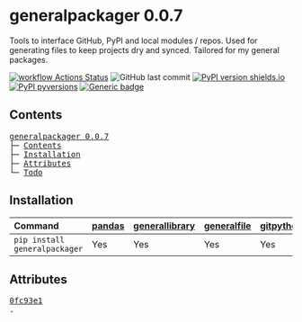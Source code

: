 # generalpackager 0.0.7
Tools to interface GitHub, PyPI and local modules / repos. Used for generating files to keep projects dry and synced. Tailored for my general packages.

[![workflow Actions Status](https://github.com/ManderaGeneral/generalpackager/workflows/workflow/badge.svg)](https://github.com/ManderaGeneral/generalpackager/actions)
![GitHub last commit](https://img.shields.io/github/last-commit/ManderaGeneral/generalpackager)
[![PyPI version shields.io](https://img.shields.io/pypi/v/generalpackager.svg)](https://pypi.org/project/generalpackager/)
[![PyPI pyversions](https://img.shields.io/pypi/pyversions/generalpackager.svg)](https://pypi.python.org/pypi/generalpackager/)
[![Generic badge](https://img.shields.io/badge/platforms-windows%20%7C%20ubuntu-blue.svg)](https://shields.io/)

## Contents
<pre>
<a href='#generalpackager-0.0.7'>generalpackager 0.0.7</a>
├─ <a href='#Contents'>Contents</a>
├─ <a href='#Installation'>Installation</a>
├─ <a href='#Attributes'>Attributes</a>
└─ <a href='#Todo'>Todo</a>
</pre>

## Installation
| Command                       | <a href='https://pypi.org/project/pandas'>pandas</a>   | <a href='https://pypi.org/project/generallibrary'>generallibrary</a>   | <a href='https://pypi.org/project/generalfile'>generalfile</a>   | <a href='https://pypi.org/project/gitpython'>gitpython</a>   | <a href='https://pypi.org/project/requests'>requests</a>   |
|:------------------------------|:-------------------------------------------------------|:-----------------------------------------------------------------------|:-----------------------------------------------------------------|:-------------------------------------------------------------|:-----------------------------------------------------------|
| `pip install generalpackager` | Yes                                                    | Yes                                                                    | Yes                                                              | Yes                                                          | Yes                                                        |

## Attributes
<pre>
<a href='https://github.com/ManderaGeneral/generalpackager/blob/0fc93e1 ...
├─ <a href='https://github.com/ManderaGeneral/generalpackager/blob/0fc93e1 ...
│  ├─ <a href='https://github.com/ManderaGeneral/generalpackager/blob/0fc93e1 ...
│  ├─ <a href='https://github.com/ManderaGeneral/generalpackager/blob/0fc93e1 ...
│  ├─ <a href='https://github.com/ManderaGeneral/generalpackager/blob/0fc93e1 ...
│  ├─ <a href='https://github.com/ManderaGeneral/generalpackager/blob/0fc93e1 ...
│  ├─ <a href='https://github.com/ManderaGeneral/generalpackager/blob/0fc93e1 ...
│  ├─ <a href='https://github.com/ManderaGeneral/generalpackager/blob/0fc93e1 ...
│  ├─ <a href='https://github.com/ManderaGeneral/generalpackager/blob/0fc93e1 ...
│  ├─ <a href='https://github.com/ManderaGeneral/generalpackager/blob/0fc93e1 ...
│  ├─ <a href='https://github.com/ManderaGeneral/generalpackager/blob/0fc93e1 ...
│  ├─ <a href='https://github.com/ManderaGeneral/generalpackager/blob/0fc93e1 ...
│  └─ <a href='https://github.com/ManderaGeneral/generalpackager/blob/0fc93e1 ...
├─ <a href='https://github.com/ManderaGeneral/generalpackager/blob/0fc93e1 ...
│  ├─ <a href='https://github.com/ManderaGeneral/generalpackager/blob/0fc93e1 ...
│  ├─ <a href='https://github.com/ManderaGeneral/generalpackager/blob/0fc93e1 ...
│  ├─ <a href='https://github.com/ManderaGeneral/generalpackager/blob/0fc93e1 ...
│  ├─ <a href='https://github.com/ManderaGeneral/generalpackager/blob/0fc93e1 ...
│  └─ <a href='https://github.com/ManderaGeneral/generalpackager/blob/0fc93e1 ...
├─ <a href='https://github.com/ManderaGeneral/generalpackager/blob/0fc93e1 ...
│  ├─ <a href='https://github.com/ManderaGeneral/generalpackager/blob/0fc93e1 ...
│  ├─ <a href='https://github.com/ManderaGeneral/generalpackager/blob/0fc93e1 ...
│  ├─ <a href='https://github.com/ManderaGeneral/generalpackager/blob/0fc93e1 ...
│  ├─ <a href='https://github.com/ManderaGeneral/generalpackager/blob/0fc93e1 ...
│  ├─ <a href='https://github.com/ManderaGeneral/generalpackager/blob/0fc93e1 ...
│  ├─ <a href='https://github.com/ManderaGeneral/generalpackager/blob/0fc93e1 ...
│  ├─ <a href='https://github.com/ManderaGeneral/generalpackager/blob/0fc93e1 ...
│  ├─ <a href='https://github.com/ManderaGeneral/generalpackager/blob/0fc93e1 ...
│  ├─ <a href='https://github.com/ManderaGeneral/generalpackager/blob/0fc93e1 ...
│  ├─ <a href='https://github.com/ManderaGeneral/generalpackager/blob/0fc93e1 ...
│  ├─ <a href='https://github.com/ManderaGeneral/generalpackager/blob/0fc93e1 ...
│  ├─ <a href='https://github.com/ManderaGeneral/generalpackager/blob/0fc93e1 ...
│  ├─ <a href='https://github.com/ManderaGeneral/generalpackager/blob/0fc93e1 ...
│  ├─ <a href='https://github.com/ManderaGeneral/generalpackager/blob/0fc93e1 ...
│  ├─ <a href='https://github.com/ManderaGeneral/generalpackager/blob/0fc93e1 ...
│  ├─ <a href='https://github.com/ManderaGeneral/generalpackager/blob/0fc93e1 ...
│  ├─ <a href='https://github.com/ManderaGeneral/generalpackager/blob/0fc93e1 ...
│  ├─ <a href='https://github.com/ManderaGeneral/generalpackager/blob/0fc93e1 ...
│  ├─ <a href='https://github.com/ManderaGeneral/generalpackager/blob/0fc93e1 ...
│  ├─ <a href='https://github.com/ManderaGeneral/generalpackager/blob/0fc93e1 ...
│  ├─ <a href='https://github.com/ManderaGeneral/generalpackager/blob/0fc93e1 ...
│  └─ <a href='https://github.com/ManderaGeneral/generalpackager/blob/0fc93e1 ...
├─ <a href='https://github.com/ManderaGeneral/generalpackager/blob/0fc93e1 ...
│  ├─ <a href='https://github.com/ManderaGeneral/generalpackager/blob/0fc93e1 ...
│  ├─ <a href='https://github.com/ManderaGeneral/generalpackager/blob/0fc93e1 ...
│  ├─ <a href='https://github.com/ManderaGeneral/generalpackager/blob/0fc93e1 ...
│  ├─ <a href='https://github.com/ManderaGeneral/generalpackager/blob/0fc93e1 ...
│  │  ├─ <a href='https://github.com/ManderaGeneral/generalpackager/blob/0fc93e1 ...
│  │  ├─ <a href='https://github.com/ManderaGeneral/generalpackager/blob/0fc93e1 ...
│  │  ├─ <a href='https://github.com/ManderaGeneral/generalpackager/blob/0fc93e1 ...
│  │  └─ <a href='https://github.com/ManderaGeneral/generalpackager/blob/0fc93e1 ...
│  ├─ <a href='https://github.com/ManderaGeneral/generalpackager/blob/0fc93e1 ...
│  ├─ <a href='https://github.com/ManderaGeneral/generalpackager/blob/0fc93e1 ...
│  ├─ <a href='https://github.com/ManderaGeneral/generalpackager/blob/0fc93e1 ...
│  ├─ <a href='https://github.com/ManderaGeneral/generalpackager/blob/0fc93e1 ...
│  ├─ <a href='https://github.com/ManderaGeneral/generalpackager/blob/0fc93e1 ...
│  ├─ <a href='https://github.com/ManderaGeneral/generalpackager/blob/0fc93e1 ...
│  ├─ <a href='https://github.com/ManderaGeneral/generalpackager/blob/0fc93e1 ...
│  ├─ <a href='https://github.com/ManderaGeneral/generalpackager/blob/0fc93e1 ...
│  ├─ <a href='https://github.com/ManderaGeneral/generalpackager/blob/0fc93e1 ...
│  ├─ <a href='https://github.com/ManderaGeneral/generalpackager/blob/0fc93e1 ...
│  ├─ <a href='https://github.com/ManderaGeneral/generalpackager/blob/0fc93e1 ...
│  ├─ <a href='https://github.com/ManderaGeneral/generalpackager/blob/0fc93e1 ...
│  ├─ <a href='https://github.com/ManderaGeneral/generalpackager/blob/0fc93e1 ...
│  ├─ <a href='https://github.com/ManderaGeneral/generalpackager/blob/0fc93e1 ...
│  ├─ <a href='https://github.com/ManderaGeneral/generalpackager/blob/0fc93e1 ...
│  ├─ <a href='https://github.com/ManderaGeneral/generalpackager/blob/0fc93e1 ...
│  ├─ <a href='https://github.com/ManderaGeneral/generalpackager/blob/0fc93e1 ...
│  ├─ <a href='https://github.com/ManderaGeneral/generalpackager/blob/0fc93e1 ...
│  ├─ <a href='https://github.com/ManderaGeneral/generalpackager/blob/0fc93e1 ...
│  ├─ <a href='https://github.com/ManderaGeneral/generalpackager/blob/0fc93e1 ...
│  ├─ <a href='https://github.com/ManderaGeneral/generalpackager/blob/0fc93e1 ...
│  ├─ <a href='https://github.com/ManderaGeneral/generalpackager/blob/0fc93e1 ...
│  ├─ <a href='https://github.com/ManderaGeneral/generalpackager/blob/0fc93e1 ...
│  ├─ <a href='https://github.com/ManderaGeneral/generalpackager/blob/0fc93e1 ...
│  ├─ <a href='https://github.com/ManderaGeneral/generalpackager/blob/0fc93e1 ...
│  ├─ <a href='https://github.com/ManderaGeneral/generalpackager/blob/0fc93e1 ...
│  ├─ <a href='https://github.com/ManderaGeneral/generalpackager/blob/0fc93e1 ...
│  ├─ <a href='https://github.com/ManderaGeneral/generalpackager/blob/0fc93e1 ...
│  ├─ <a href='https://github.com/ManderaGeneral/generalpackager/blob/0fc93e1 ...
│  ├─ <a href='https://github.com/ManderaGeneral/generalpackager/blob/0fc93e1 ...
│  ├─ <a href='https://github.com/ManderaGeneral/generalpackager/blob/0fc93e1 ...
│  ├─ <a href='https://github.com/ManderaGeneral/generalpackager/blob/0fc93e1 ...
│  ├─ <a href='https://github.com/ManderaGeneral/generalpackager/blob/0fc93e1 ...
│  ├─ <a href='https://github.com/ManderaGeneral/generalpackager/blob/0fc93e1 ...
│  ├─ <a href='https://github.com/ManderaGeneral/generalpackager/blob/0fc93e1 ...
│  ├─ <a href='https://github.com/ManderaGeneral/generalpackager/blob/0fc93e1 ...
│  ├─ <a href='https://github.com/ManderaGeneral/generalpackager/blob/0fc93e1 ...
│  ├─ <a href='https://github.com/ManderaGeneral/generalpackager/blob/0fc93e1 ...
│  ├─ <a href='https://github.com/ManderaGeneral/generalpackager/blob/0fc93e1 ...
│  ├─ <a href='https://github.com/ManderaGeneral/generalpackager/blob/0fc93e1 ...
│  ├─ <a href='https://github.com/ManderaGeneral/generalpackager/blob/0fc93e1 ...
│  ├─ <a href='https://github.com/ManderaGeneral/generalpackager/blob/0fc93e1 ...
│  ├─ <a href='https://github.com/ManderaGeneral/generalpackager/blob/0fc93e1 ...
│  ├─ <a href='https://github.com/ManderaGeneral/generalpackager/blob/0fc93e1 ...
│  ├─ <a href='https://github.com/ManderaGeneral/generalpackager/blob/0fc93e1 ...
│  ├─ <a href='https://github.com/ManderaGeneral/generalpackager/blob/0fc93e1 ...
│  └─ <a href='https://github.com/ManderaGeneral/generalpackager/blob/0fc93e1 ...
└─ <a href='https://github.com/ManderaGeneral/generalpackager/blob/0fc93e1 ...
</pre>

## Todo
| Module               | Message                                                                   |
|:---------------------|:--------------------------------------------------------------------------|
| randomtesting.py     | Install packages in correct order when using git to prevent it using pip. |
| randomtesting.py     | Write [CI MAJOR] in commit message to bump major for example.             |
| randomtesting.py     | Push empty commits to dependents after publish in workflow.               |
| randomtesting.py     | Generate GitHub profile readme.                                           |
| randomtesting.py     | Compare local\_repo version with pypi version before publishing.           |
| packager\_markdown.py | Inherit future crawler class for pypi and github.                         |
| packager\_grp.py      | Maybe move PackagerGrp to Packager now that it inherits NetworkDiagram?   |
| packager.py          | Allow github, pypi or local repo not to exist in any combination.         |
| packager.py          | Replace badges with generated hardcode.                                   |
| packager.py          | Find all imports to generate install\_requires.                            |
| packager.py          | Create links for Todos.                                                   |

<sup>
Generated 2021-02-02 11:34 CET for commit <a href='https://github.com/ManderaGeneral/generalpackager/commit/0fc93e1
'>0fc93e1
</a>.
</sup>

